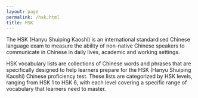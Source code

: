 ```yaml
---
layout: page
permalink: /hsk.html
title: HSK
---
```


The HSK (Hanyu Shuiping Kaoshi) is an international standardised Chinese language exam to measure the ability of non-native Chinese speakers to communicate in Chinese in daily lives, academic and working settings.

HSK vocabulary lists are collections of Chinese words and phrases that are specifically designed to help learners prepare for the HSK (Hanyu Shuiping Kaoshi) Chinese proficiency test. These lists are categorized by HSK levels, ranging from HSK 1 to HSK 6, with each level covering a specific range of vocabulary that learners need to master.